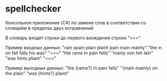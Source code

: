 # spellchecker

Консольное приложение (C#) по замене слов в соответствии со словарём в пределах двух исправлений

В словарь входят строки до первого вхождения строки "==="

Пример входных данных:
"rain spain plain plaint pain main mainly"
"the in on fall falls his was"
"==="
"hte rame in pain fells"
"mainy oon teh lain"
"was hints pliant"
"==="

Пример выходных данных:
"the {rame?} in pain falls"
"{main mainly} on the plain"
"was {hints?} plaint"
